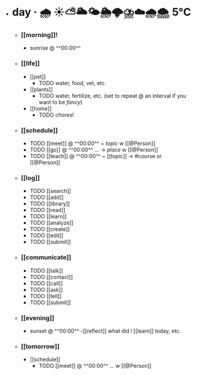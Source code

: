 - # day · 🌧 ☀️⛅🌥🌤🌦🌩⛈☁️🌧🌨 5°C
	- ### [[morning]]!
		- sunrise @ ^^00:00^^
	- ### [[life]]
		- [[pet]]
			- TODO water, food, vet, etc.
		- [[plants]]
			- TODO water, fertilize, etc. (set to repeat @ an interval if you want to be $fancy$)
		- [[home]]
			- TODO chores!
	- ### [[schedule]]
		- TODO [[meet]] @ ^^00:00^^ ~ _topic_ w [[@Person]]
		- TODO [[go]] @ ^^00:00^^ ... → _place_ w [[@Person]]
		- TODO [[teach]] @ ^^00:00^^ ~ [[topic]] → #course or [[@Person]]
	- ### [[log]]
		- TODO [[search]]
		- TODO [[add]]
		- TODO [[library]]
		- TODO [[read]] 
		- TODO [[learn]]
		- TODO [[analyze]]
		- TODO [[create]]
		- TODO [[edit]]
		- TODO [[submit]]
	- ### [[communicate]]
		- TODO [[talk]]
		- TODO [[contact]]
		- TODO [[call]]
		- TODO [[ask]]
		- TODO [[tell]]
		- TODO [[submit]]
	- ### [[evening]]
		- sunset @ ^^00:00^^
			-[[reflect]] what did i [[learn]] today, etc.
	- ### [[tomorrow]]
		- [[schedule]]
			- TODO [[meet]] @ ^^00:00^^ ... w [[@Person]]
